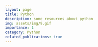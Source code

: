 ```yaml
---
layout: page
title: Python
description: some resources about python
img: assets/img/9.gif
importance: 1
category: Python
related_publications: true
---
```

